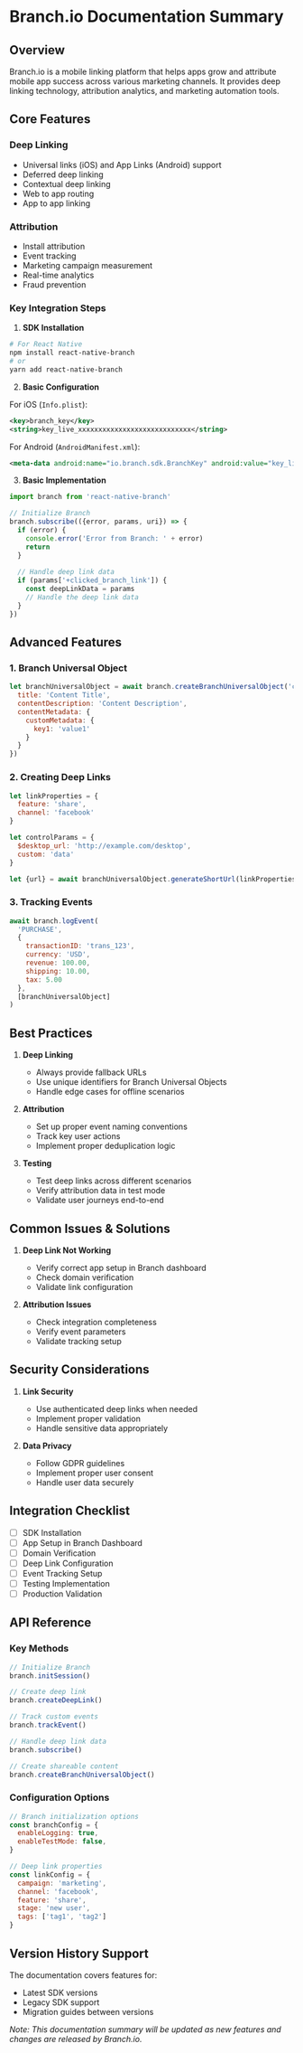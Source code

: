 # Branch.io Documentation Summary

## Overview
Branch.io is a mobile linking platform that helps apps grow and attribute mobile app success across various marketing channels. It provides deep linking technology, attribution analytics, and marketing automation tools.

## Core Features

### Deep Linking
- Universal links (iOS) and App Links (Android) support
- Deferred deep linking
- Contextual deep linking
- Web to app routing
- App to app linking

### Attribution
- Install attribution
- Event tracking
- Marketing campaign measurement
- Real-time analytics
- Fraud prevention

### Key Integration Steps

1. **SDK Installation**
```bash
# For React Native
npm install react-native-branch
# or
yarn add react-native-branch
```

2. **Basic Configuration**

For iOS (`Info.plist`):
```xml
<key>branch_key</key>
<string>key_live_xxxxxxxxxxxxxxxxxxxxxxxxxxxx</string>
```

For Android (`AndroidManifest.xml`):
```xml
<meta-data android:name="io.branch.sdk.BranchKey" android:value="key_live_xxxxxxxxxxxxxxxxxxxxxxxxxxxx" />
```

3. **Basic Implementation**

```javascript
import branch from 'react-native-branch'

// Initialize Branch
branch.subscribe(({error, params, uri}) => {
  if (error) {
    console.error('Error from Branch: ' + error)
    return
  }
  
  // Handle deep link data
  if (params['+clicked_branch_link']) {
    const deepLinkData = params
    // Handle the deep link data
  }
})
```

## Advanced Features

### 1. Branch Universal Object
```javascript
let branchUniversalObject = await branch.createBranchUniversalObject('canonical-identifier', {
  title: 'Content Title',
  contentDescription: 'Content Description',
  contentMetadata: {
    customMetadata: {
      key1: 'value1'
    }
  }
})
```

### 2. Creating Deep Links
```javascript
let linkProperties = {
  feature: 'share',
  channel: 'facebook'
}

let controlParams = {
  $desktop_url: 'http://example.com/desktop',
  custom: 'data'
}

let {url} = await branchUniversalObject.generateShortUrl(linkProperties, controlParams)
```

### 3. Tracking Events
```javascript
await branch.logEvent(
  'PURCHASE',
  {
    transactionID: 'trans_123',
    currency: 'USD',
    revenue: 100.00,
    shipping: 10.00,
    tax: 5.00
  },
  [branchUniversalObject]
)
```

## Best Practices

1. **Deep Linking**
   - Always provide fallback URLs
   - Use unique identifiers for Branch Universal Objects
   - Handle edge cases for offline scenarios

2. **Attribution**
   - Set up proper event naming conventions
   - Track key user actions
   - Implement proper deduplication logic

3. **Testing**
   - Test deep links across different scenarios
   - Verify attribution data in test mode
   - Validate user journeys end-to-end

## Common Issues & Solutions

1. **Deep Link Not Working**
   - Verify correct app setup in Branch dashboard
   - Check domain verification
   - Validate link configuration

2. **Attribution Issues**
   - Check integration completeness
   - Verify event parameters
   - Validate tracking setup

## Security Considerations

1. **Link Security**
   - Use authenticated deep links when needed
   - Implement proper validation
   - Handle sensitive data appropriately

2. **Data Privacy**
   - Follow GDPR guidelines
   - Implement proper user consent
   - Handle user data securely

## Integration Checklist

- [ ] SDK Installation
- [ ] App Setup in Branch Dashboard
- [ ] Domain Verification
- [ ] Deep Link Configuration
- [ ] Event Tracking Setup
- [ ] Testing Implementation
- [ ] Production Validation

## API Reference

### Key Methods

```javascript
// Initialize Branch
branch.initSession()

// Create deep link
branch.createDeepLink()

// Track custom events
branch.trackEvent()

// Handle deep link data
branch.subscribe()

// Create shareable content
branch.createBranchUniversalObject()
```

### Configuration Options

```javascript
// Branch initialization options
const branchConfig = {
  enableLogging: true,
  enableTestMode: false,
}

// Deep link properties
const linkConfig = {
  campaign: 'marketing',
  channel: 'facebook',
  feature: 'share',
  stage: 'new user',
  tags: ['tag1', 'tag2']
}
```

## Version History Support
The documentation covers features for:
- Latest SDK versions
- Legacy SDK support
- Migration guides between versions

_Note: This documentation summary will be updated as new features and changes are released by Branch.io._
